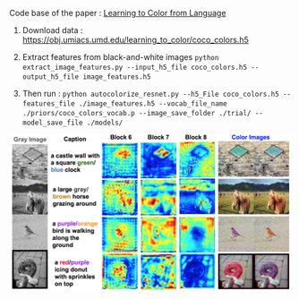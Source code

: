 Code base of the paper : [Learning to Color from Language](http://aclweb.org/anthology/N18-2120)


1. Download data : https://obj.umiacs.umd.edu/learning_to_color/coco_colors.h5

2. Extract features from black-and-white images
`python extract_image_features.py --input_h5_file coco_colors.h5 --output_h5_file image_features.h5`

3. Then run : 
`python autocolorize_resnet.py --h5_File coco_colors.h5 --features_file ./image_features.h5 --vocab_file_name ./priors/coco_colors_vocab.p --image_save_folder ./trial/ --model_save_file ./models/`


![Film Activations](./images/Activations4.png)
